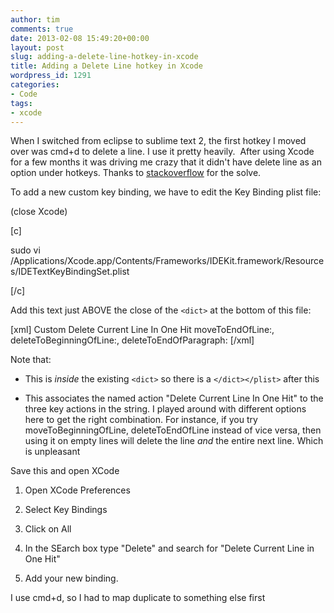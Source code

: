 ```yaml
---
author: tim
comments: true
date: 2013-02-08 15:49:20+00:00
layout: post
slug: adding-a-delete-line-hotkey-in-xcode
title: Adding a Delete Line hotkey in Xcode
wordpress_id: 1291
categories:
- Code
tags:
- xcode
---
```


When I switched from eclipse to sublime text 2, the first hotkey I moved over was cmd+d to delete a line. I use it pretty heavily.  After using Xcode for a few months it was driving me crazy that it didn't have delete line as an option under hotkeys. Thanks to [stackoverflow](http://stackoverflow.com/questions/5834096/how-do-i-create-a-delete-line-keyboard-shortcut-in-xcode-4-the-xcode-3-solution/12678985#12678985) for the solve.

To add a new custom key binding, we have to edit the Key Binding plist file:

(close Xcode)

[c]

sudo vi /Applications/Xcode.app/Contents/Frameworks/IDEKit.framework/Resources/IDETextKeyBindingSet.plist

[/c]

Add this text just ABOVE the close of the `<dict>` at the bottom of this file:

[xml]
<key>Custom</key>
    <dict>
      <key>Delete Current Line In One Hit</key>
      <string>moveToEndOfLine:, deleteToBeginningOfLine:, deleteToEndOfParagraph:</string>
    </dict>
[/xml]

Note that:



	
  * This is _inside_ the existing `<dict>` so there is a `</dict></plist>` after this

	
  * This associates the named action "Delete Current Line In One Hit" to the three key actions in the string. I played around with different options here to get the right combination. For instance, if you try moveToBeginningOfLine, deleteToEndOfLine instead of vice versa, then using it on empty lines will delete the line _and_ the entire next line. Which is unpleasant


Save this and open XCode

	
  1. Open XCode Preferences

	
  2. Select Key Bindings

	
  3. Click on All

	
  4. In the SEarch box type "Delete" and search for "Delete Current Line in One Hit"

	
  5. Add your new binding.


I use cmd+d, so I had to map duplicate to something else first
